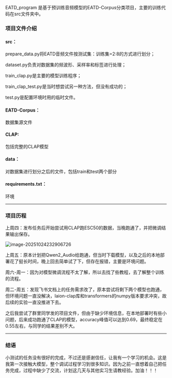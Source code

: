 EATD_program 是基于预训练音频模型的EATD-Corpus分类项目，主要的训练代码在src文件夹中。

### 项目文件介绍

#### src：

prepare_data.py将EATD音频文件按测试集：训练集=2:8的方式进行划分；

dataset.py负责对数据集的频波形、采样率和标签进行处理；

train_clap.py是主要的模型训练程序；

train_clap_test.py是当时想尝试另一种方法，但没有成功的；

test.py是配置环境时用的临时文件。

#### EATD-Corpus：

数据集源文件

#### CLAP:

包括完整的CLAP模型

#### data：

对数据集进行划分之后的文件，包括train和test两个部分

#### requirements.txt：

环境

----

### 项目历程

上周四：发布任务后开始尝试用CLAP跑ESC50的数据，当晚跑通了，并把微调结果输出保存。

![image-20251024232906726](C:\Users\86150\AppData\Roaming\Typora\typora-user-images\image-20251024232906726.png)

上周五：原本计划把Qwen2_Audio给跑通，但当时下载模型，以及之后的本地部署花了挺长时间，晚上回去简单试了下，但存在报错，主要是环境问题。

周六-周一：因为对模型微调流程不太了解，所以去找了些教程，去了解整个训练的流程。

周二-周五：发现飞书文档上的任务需求改了，原本尝试将剩下两个模型也跑通，但环境问题一直没解决，laion-clap库和transformers的numpy版本要求冲突，故后续的实验一直没推进下去。

之后我尝试了群里同学发的项目文件，但由于缺少环境信息，在本地部署时有些小问题，后来成功跑通了CLAP的模型，accuracy峰值可以达到0.69，最终稳定在0.55左右，与同学的结果差别不大。

----

### 结语

小测试的任务没有很好的完成，不过还是感谢信任，让我有一个学习的机会。这是我第一次接触大模型，整个调试过程学习到很多知识。因为之前一直想着自己把任务完成，过程中缺少了交流，计划这几天与其他实习生请教经验。加油！！！
